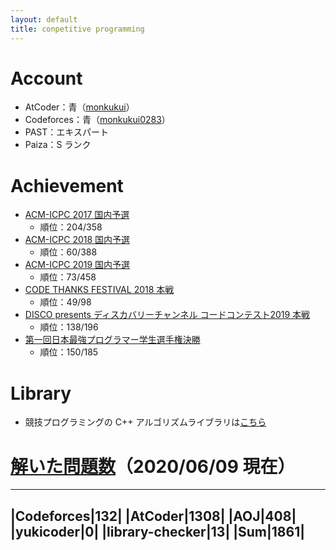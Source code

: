 ```yaml
---
layout: default
title: conpetitive programming
---
```


# Account
- AtCoder：青（[monkukui](https://atcoder.jp/users/monkukui)）
- Codeforces：青（[monkukui0283](https://codeforces.com/profile/monkukui0283)）
- PAST：エキスパート
- Paiza：S ランク

# Achievement
- [ACM-ICPC 2017 国内予選](https://icpc.iisf.or.jp/2017-tsukuba/domestic/)
    - 順位：204/358
- [ACM-ICPC 2018 国内予選](https://icpc.iisf.or.jp/2018-yokohama/domestic/)
    - 順位：60/388
- [ACM-ICPC 2019 国内予選](https://icpc.iisf.or.jp/2019-yokohama/2019kokunaiyosen/)
    - 順位：73/458
- [CODE THANKS FESTIVAL 2018 本戦](https://www.recruit-jinji.jp/recruitment/code_fes/)
    - 順位：49/98
- [DISCO presents ディスカバリーチャンネル コードコンテスト2019 本戦](https://www.discoverychannel.jp/campaign/ddcc2019/)
    - 順位：138/196
- [第一回日本最強プログラマー学生選手権決勝](https://atcoder.jp/contests/jsc2019-final)
    - 順位：150/185

# Library
- 競技プログラミングの C++ アルゴリズムライブラリは[こちら](https://github.com/monkukui/Library)

# [解いた問題数](https://rating-history.herokuapp.com/index.html?handle_topcoder=&handle_codeforces=monkukui0283&handle_atcoder=monkukui&handle_aoj=monkukui&handle_yukicoder=monkukui&handle_librarychecker=monkukui&select_handle=TAB)（2020/06/09 現在）

---
|Codeforces|132|
|AtCoder|1308|
|AOJ|408|
|yukicoder|0|
|library-checker|13|
|Sum|1861|
---

